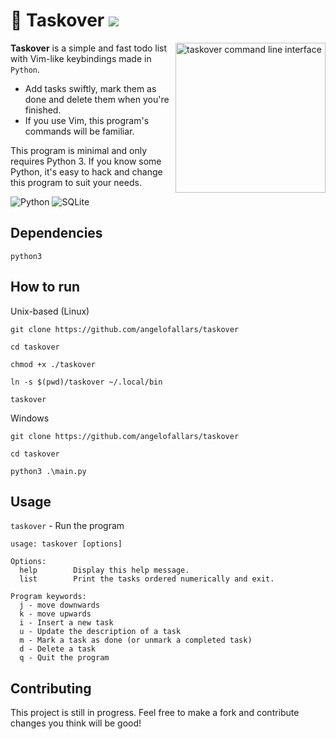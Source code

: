 # 📕 Taskover <a href="./LICENSE.md"><img src="https://img.shields.io/badge/license-MIT-blue.svg"></a>

<img src="https://i.imgur.com/PBA0LaH.png" alt="taskover command line interface" align="right" height="240px">

**Taskover** is a simple and fast todo list with Vim-like keybindings made in `Python`.

- Add tasks swiftly, mark them as done and delete them when you're finished.
- If you use Vim, this program's commands will be familiar.

This program is minimal and only requires Python 3. If you know some Python, it's easy to hack and change this program to suit your needs.

![Python](https://img.shields.io/badge/Python-3776AB?style=for-the-badge&logo=python&logoColor=white) ![SQLite](https://img.shields.io/badge/SQLite-07405E?style=for-the-badge&logo=sqlite&logoColor=white) 

## Dependencies

`python3`

## How to run

Unix-based (Linux)

`git clone https://github.com/angelofallars/taskover`

`cd taskover`

`chmod +x ./taskover`

`ln -s $(pwd)/taskover ~/.local/bin`

`taskover`

Windows

`git clone https://github.com/angelofallars/taskover`

`cd taskover`

`python3 .\main.py`

## Usage

`taskover` - Run the program

```
usage: taskover [options]

Options:
  help        Display this help message.
  list        Print the tasks ordered numerically and exit.

Program keywords:
  j - move downwards
  k - move upwards
  i - Insert a new task
  u - Update the description of a task
  m - Mark a task as done (or unmark a completed task)
  d - Delete a task
  q - Quit the program
```

## Contributing

This project is still in progress. Feel free to make a fork and contribute
changes you think will be good!
